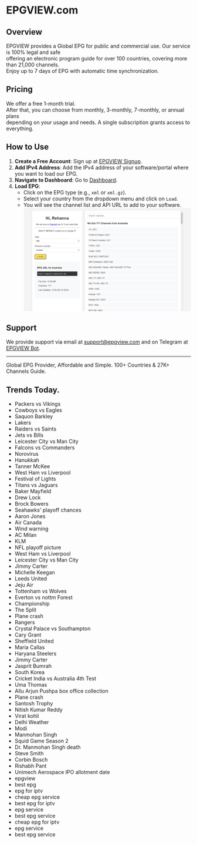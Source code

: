 # EPGVIEW.com



## Overview
EPGVIEW provides a Global EPG for public and commercial use. Our service is 100% legal and safe\
offering an electronic program guide for over 100 countries, covering more than 21,000 channels.\
Enjoy up to 7 days of EPG with automatic time synchronization.

## Pricing
We offer a free 1-month trial. \
After that, you can choose from monthly, 3-monthly, 7-monthly, or annual plans \
depending on your usage and needs. A single subscription grants access to everything.

## How to Use
1. **Create a Free Account**: Sign up at [EPGVIEW Signup](https://epgview.com/signup.php).
2. **Add IPv4 Address**: Add the IPv4 address of your software/portal where you want to load our EPG.
3. **Navigate to Dashboard**: Go to [Dashboard](https://epgview.com/dashboard.php).
4. **Load EPG**:
   - Click on the EPG type (e.g., `xml` or `xml.gz`).
   - Select your country from the dropdown menu and click on `Load`.
   - You will see the channel list and API URL to add to your software.
![EPGVIEW](img/dashboard.png)
## Support
We provide support via email at [support@epgview.com](mailto:support@epgview.com) and on Telegram at [EPGVIEW Bot](https://t.me/epgview_bot).

---

Global EPG Provider, Affordable and Simple. 100+ Countries & 27K+ Channels Guide.

## Trends Today.

- Packers vs Vikings
- Cowboys vs Eagles
- Saquon Barkley
- Lakers
- Raiders vs Saints
- Jets vs Bills
- Leicester City vs Man City
- Falcons vs Commanders
- Norovirus
- Hanukkah
- Tanner McKee
- West Ham vs Liverpool
- Festival of Lights
- Titans vs Jaguars
- Baker Mayfield
- Drew Lock
- Brock Bowers
- Seahawks' playoff chances
- Aaron Jones
- Air Canada
- Wind warning
- AC Milan
- KLM
- NFL playoff picture
- West Ham vs Liverpool
- Leicester City vs Man City
- Jimmy Carter
- Michelle Keegan
- Leeds United
- Jeju Air
- Tottenham vs Wolves
- Everton vs nottm Forest
- Championship
- The Split
- Plane crash
- Rangers
- Crystal Palace vs Southampton
- Cary Grant
- Sheffield United
- Maria Callas
- Haryana Steelers
- Jimmy Carter
- Jasprit Bumrah
- South Korea
- Cricket India vs Australia 4th Test
- Uma Thomas
- Allu Arjun Pushpa box office collection
- Plane crash
- Santosh Trophy
- Nitish Kumar Reddy
- Virat kohli
- Delhi Weather
- Modi
- Manmohan Singh
- Squid Game Season 2
- Dr. Manmohan Singh death
- Steve Smith
- Corbin Bosch
- Rishabh Pant
- Unimech Aerospace IPO allotment date
- epgview
- best epg
- epg for iptv
- cheap epg service
- best epg for iptv
- epg service
- best epg service
- cheap epg for iptv
- epg service
- best epg service
